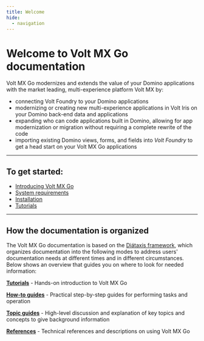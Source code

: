 ```yaml
---
title: Welcome
hide:
  - navigation
---
```


# Welcome to Volt MX Go documentation

Volt MX Go modernizes and extends the value of your Domino applications with the market leading, multi-experience platform Volt MX by:

- connecting Volt Foundry to your Domino applications
- modernizing or creating new multi-experience applications in Volt Iris on your Domino back-end data and applications
- expanding who can code applications built in Domino, allowing for app modernization or migration without requiring a complete rewrite of the code
- importing existing Domino views, forms, and fields into *Volt Foundry* to	get a head start on your Volt MX Go applications 

---
## To get started:

- [Introducing Volt MX Go](topicguides/introvoltmxgo.md)
- [System requirements](references/sysreq.md)
- [Installation](tutorials/installation.md)
- [Tutorials](tutorials/index.md)

---

## How the documentation is organized

The Volt MX Go documentation is based on the [Diátaxis framework](https://diataxis.fr/), which organizes documentation into the following modes to address users' documentation needs at different times and in different circumstances. Below shows an overview that guides you on where to look for needed information:

**[Tutorials](tutorials/index.md)** - Hands-on introduction to Volt MX Go

**[How-to guides](howto/index.md)** - Practical step-by-step guides for performing tasks and operation

**[Topic guides](topicguides/index.md)** - High-level discussion and explanation of key topics and concepts to give background information

**[References](references/index.md)** - Technical references and descriptions on using Volt MX Go
